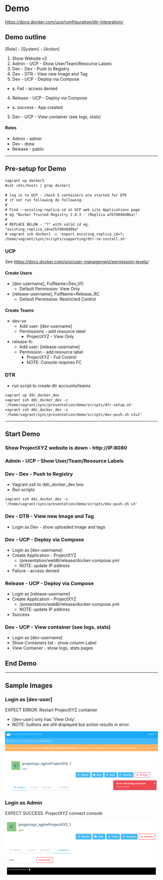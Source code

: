 # Demo
https://docs.docker.com/ucp/configuration/dtr-integration/

## Demo outline
[Role] - [System] - [Action]
1. Show Website v2
1. Admin - UCP - Show User/Team/Resource Labels
1. Dev - Dev - Push to Registry 
1. Dev - DTR - View new Image and Tag
1. Dev - UCP - Deploy via Compose
- a. Fail - access denied
4. Release - UCP - Deploy via Compose
- a. success - App created
5. Dev - UCP - View container (see logs, stats)

#### Roles
- Admin - admin
- Dev - drew
- Release - pablo

---
## Pre-setup for Demo

```
vagrant up docker1
#cat /etc/hosts | grep docker1

# log in to UCP - check 5 containers are started for DTR
# if not run following do following:
#
# Find --existing-replica-id at UCP web site Applications page
# eg "Docker Trusted Registry 2.0.3 - (Replica afb7d048d0ba)"
#
# REPLACE BELOW - "?" with valid id eg. "existing_replica_id=afb7d048d0ba"
# vagrant ssh docker1 -c 'export existing_replica_id=?; /home/vagrant/sync/scripts/supporting/dtr-re-install.sh'

```

### UCP
See https://docs.docker.com/ucp/user-management/permission-levels/
#### Create Users
- [dev-username], FullName=Dev_VO
  - Default Permission: View Only
- [release-username], FullName=Release_RC
  - Default Permission: Restricted Control

#### Create Teams
- dev-vo
  - Add user: [dev-username]
  - Permissions - add resource label
    - ProjectXYZ - View Only
- release-fc
  - Add user: [release-username]
  - Permission - add resource label
    - ProjectXYZ - Full Control
    - NOTE: Console requires FC

### DTR
- run script to create dtr accounts/teams

```
vagrant up ddc_docker_dev
vagrant ssh ddc_docker_dev -c '/home/vagrant/sync/presentation/demo/scripts/dtr-setup.sh'
vagrant ssh ddc_docker_dev -c '/home/vagrant/sync/presentation/demo/scripts/dev-push.sh v1v2'

```

----

## Start Demo

### Show ProjectXYZ website is down - http://IP:8080

### Admin - UCP - Show User/Team/Resource Labels

### Dev - Dev - Push to Registry
- Vagrant ssh to ddc_docker_dev box
- Run scripts
```
vagrant ssh ddc_docker_dev -c '/home/vagrant/sync/presentation/demo/scripts/dev-push.sh v3'

```

### Dev - DTR - View new Image and Tag
- Login as Dev - show uploaded image and tags

### Dev - UCP - Deploy via Compose 
- Login as [dev-username]
- Create Application - ProjectXYZ
  - /presentation/webB/release/docker-compose.yml
  - NOTE: update IP address
- Failure - access denied

### Release - UCP - Deploy via Compose
- Login as [release-username]
- Create Application - ProjectXYZ
  - /presentation/webB/release/docker-compose.yml
  - NOTE: update IP address
- Success

### Dev - UCP - View container (see logs, stats)
- Login as [dev-username]
- Show Containers list - show column Label
- View Container - show logs, stats pages

## End Demo
---

## Sample Images

###  Login as [dev-user]
EXPECT ERROR: Restart ProjectXYZ container
  - [dev-user] only has 'View Only'.
  - NOTE: buttons are still displayed but action results in error. 

![dummy](images/userA_projectXYZ_restart_error.png)

### Login as Admin

EXPECT SUCCESS: ProjectXYZ connect console

![dummy](images/userB_projectXYZ_console_success.png)
